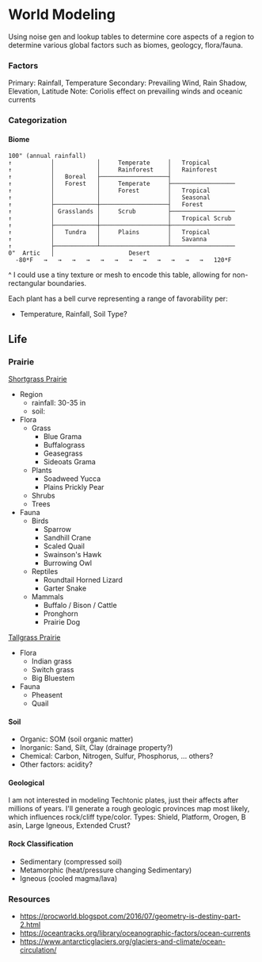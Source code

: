 # World Modeling
Using noise gen and lookup tables to determine core aspects of a region
to determine various global factors such as biomes, geologcy, flora/fauna.

### Factors
Primary: Rainfall, Temperature
Secondary: Prevailing Wind, Rain Shadow, Elevation, Latitude
Note: Coriolis effect on prevailing winds and oceanic currents

### Categorization
#### Biome
```
100" (annual rainfall)
↑           │            │     Temperate     │   Tropical
↑           │            │     Rainforest    │   Rainforest
↑           │   Boreal   ├───────────────────┤
↑           │   Forest   │     Temperate     ├──────────────────
↑           │            │     Forest        │   Tropical
↑           │            │                   │   Seasonal
↑           ├────────────┼───────────────────┤   Forest
↑           │ Grasslands │     Scrub         ├──────────────────
↑           │            │                   │   Tropical Scrub
↑           ├────────────┼───────────────────┼──────────────────
↑           │   Tundra   │     Plains        │   Tropical 
↑           │            │                   │   Savanna
↑           ├────────────┴───────────────────┴──────────────────
0"  Artic   │                     Desert
  -80*F   →   →   →   →   →   →   →   →   →   →   →   →   120*F
```

^ I could use a tiny texture or mesh to encode this table, allowing for non-rectangular boundaries.

Each plant has a bell curve representing a range of favorability per:
- Temperature, Rainfall, Soil Type?


## Life
### Prairie
[Shortgrass Prairie](https://en.wikipedia.org/wiki/Shortgrass_prairie)
- Region
    - rainfall: 30-35 in
    - soil: 
- Flora
    - Grass
        - Blue Grama
        - Buffalograss
        - Geasegrass
        - Sideoats Grama
    - Plants
        - Soadweed Yucca
        - Plains Prickly Pear
    - Shrubs
    - Trees
- Fauna
    - Birds
        - Sparrow
        - Sandhill Crane
        - Scaled Quail
        - Swainson's Hawk
        - Burrowing Owl
    - Reptiles
        - Roundtail Horned Lizard
        - Garter Snake
    - Mammals
        - Buffalo / Bison / Cattle
        - Pronghorn
        - Prairie Dog

[Tallgrass Prairie](https://en.wikipedia.org/wiki/Tallgrass_prairie)
- Flora
    - Indian grass
    - Switch grass
    - Big Bluestem
- Fauna
    - Pheasent
    - Quail




#### Soil
- Organic: SOM (soil organic matter)
- Inorganic: Sand, Silt, Clay (drainage property?)
- Chemical: Carbon, Nitrogen, Sulfur, Phosphorus, ... others?
- Other factors: acidity?

#### Geological
I am not interested in modeling Techtonic plates, just their affects after millions of years.
I'll generate a rough geologic provinces map most likely, which influences rock/cliff type/color.
Types: Shield, Platform, Orogen, B asin, Large Igneous, Extended Crust?

#### Rock Classification
- Sedimentary (compressed soil)
- Metamorphic (heat/pressure changing Sedimentary)
- Igneous (cooled magma/lava)

### Resources
- https://procworld.blogspot.com/2016/07/geometry-is-destiny-part-2.html
- https://oceantracks.org/library/oceanographic-factors/ocean-currents
- https://www.antarcticglaciers.org/glaciers-and-climate/ocean-circulation/